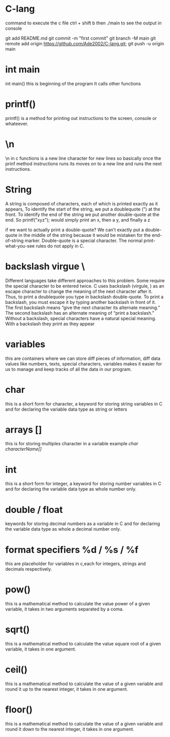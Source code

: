 # C-lang

command to execute the c file ctrl + shift b
then ./main to see the output in console

git add README.md
git commit -m "first commit"
git branch -M main
git remote add origin https://github.com/Ade2002/C-lang.git;
git push -u origin main

# int main

int main() this is beginning of the program It calls other functions

# printf()

printf() is a method for printing out instructions to the screen, console or whateever.

# \n

\n in c functions is a new line character for new lines so basically once the prinf method instructions runs its moves on to a new line and runs the next instructions.

# String

A string is composed of characters, each of which is printed exactly as it appears, To identify the start of the string, we put a doublequote (") at the front. To identify the end of the string we put another double-quote at the end.
So printf("xyz"); would simply print an x, then a y, and finally a z

if we want to actually print a double-quote? We can’t exactly put a double-quote in the middle of the string because it would be mistaken for the end-of-string marker. Double-quote is a special character. The normal print-what-you-see rules do not apply in C.

# backslash virgue \

Different languages take different approaches to this problem. Some require the special character to be entered twice. C uses backslash (virgule, \) as an escape character to change the meaning of the next character after it. Thus, to print a doublequote you type in backslash double-quote. To print a backslash, you must escape it by typing another backslash in front of it. The first backslash means “give the next character its alternate meaning.” The second backslash has an alternate meaning of “print a backslash.” Without a backslash, special characters have a natural special meaning. With a backslash they print as they appear

# variables

this are containers where we can store diff pieces of information, diff data values like numbers, texts, special characters, variables makes it easier for us to manage and keep tracks of all the data in our program.

# char

this is a short form for character, a keyword for storing string variables in C and for declaring the variable data type as string or letters

# arrays []

this is for storing multiples character in a variable example _char characterName[]_

# int

this is a short form for integer, a keyword for storing number variables in C and for declaring the variable data type as whole number only.

# double / float

keywords for storing decimal numbers as a variable in C and for declaring the variable data type as whole a decimal number only.

# format specifiers %d / %s / %f

this are placeholder for variables in c,each for integers, strings and decimals respectively.

# pow()

this is a mathematical method to calculate the value power of a given variable, it takes in two arguments separated by a coma.

# sqrt()

this is a mathematical method to calculate the value square root of a given variable, it takes in one argument.

# ceil()

this is a mathematical method to calculate the value of a given variable and round it up to the nearest integer, it takes in one argument.

# floor()

this is a mathematical method to calculate the value of a given variable and round it down to the nearest integer, it takes in one argument.
